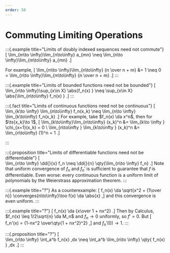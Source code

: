 ```yaml
---
order: 50
---
```


# Commuting Limiting Operations


:::{.example title="Limits of doubly indexed sequences need not commute"}
\[
\lim_{m\to \infty}\lim_{n\to\infty} a_{mn}
\neq \lim_{n\to \infty}\lim_{m\to\infty} a_{mn}
.\]

For example, 
\[
\lim_{m\to \infty}\lim_{n\to\infty} {n \over n + m} &= 1 \neq 0 =
\lim_{n\to \infty}\lim_{m\to\infty} {n \over n + m}
.\]
:::

:::{.example title="Limits of bounded functions need not be bounded"}
\[  
\lim_{n\to \infty}\sup_{x\in X} \abs{f_n(x) } \neq \sup_{x\in X} \abs{\lim_{n\to\infty} f_n(x) }
.\]
:::

:::{.fact title="Limits of continuous functions need not be continuous"}
\[  
\lim_{k\to \infty} \lim_{n\to\infty} f_n(x_k) \neq
\lim_{n\to \infty} \lim_{k\to\infty} f_n(x_k)
.\]
For example, take $f_n(x) \da x^n$, then for $\ts{x_k}\to 1$,
\[
\lim_{k\to\infty}\lim_{n\to\infty} (x_k)^n 
&= \lim_{k\to \infty } \chi_{x=1}(x_k) 
= 0 \\
\lim_{n\to\infty } \lim_{k\to\infty } (x_k)^n
&= \lim_{n\to\infty} (1)^n 
= 1
.\]

:::

:::{.proposition title="Limits of differentiable functions need not be differentiable"}
\[  
\lim_{n\to \infty} \dd{}{x} f_n \neq \dd{}{n} \qty{\lim_{n\to \infty} f_n}
.\]
Note that uniform convergence of $f_n$ and $f_n'$ is sufficient to guarantee that $f$ is differentiable.
Even worse: every continuous function is a uniform limit of polynomials by the Weierstrass approximation theorem.
:::

:::{.example title="?"}
As a counterexample:
\[
f_n(x) \da \sqrt{x^2 + {1\over n}} \converges{n\to\infty}\too f(x) \da \abs{x}
,\]
and this convergence is even uniform.
:::

:::{.example title="?"}
\[
f_n(x) \da {x\over 1 + nx^2}
.\]
Then by Calculus, $f_n(x) \leq 1/2\sqrt{n} \da M_n$ and $f_n\to 0$ uniformly, so $f' = 0$.
But 
\[
f_n'(x) = {1-nx^2 \over\qty{1 + nx^2}^2}
,\]
and $f_n'(0) \to 1$.
:::

:::{.proposition title="?"}
\[  
\lim_{n\to \infty} \int_a^b f_n(x) \,dx \neq \int_a^b \lim_{n\to \infty} \qty{ f_n(x) } \,dx
.\]
:::

